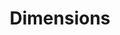 ---
bigquery: https://console.cloud.google.com/bigquery?p=covid-19-dimensions-ai&page=table&d=data&t=publications
contributors: Digital Science, https://www.digital-science.com/
cost: Free for personal, non-commercial use.
description: Dimensions contains more than 100 million publications, ranging from
  articles published in scholarly journals, books and book chapters, to preprints
  and conference proceedings. All publications are contextualized with linked data
  sets, funding, publications, patents, clinical trials, and policy documents. You
  can also view associated categories, funders, institutions, and researcher profiles.
documentation: https://docs.dimensions.ai/bigquery/index.html
last_edit: 04/06/2022, 12:42:13
location: https://www.dimensions.ai/products/free/
maintained_by: Digital Science, https://www.digital-science.com/
schema_fields:
- abstract
- current_assignee_countries
- funding_amount
- links
- resulting_publication_doi
- mesh_headings
- volume
- gender
- acronyms
- inventor_names
- status
- journal_lists
- title
- description
- authors
- category_uoa
- open_access_categories_v2
- concepts
- phase
- repository_id
- altmetrics
- subtitles
- legal_status
- funder_org_state_codes
- start_date
- date_online
- patent_ids
- types
- associated_publication_pmid
- repository_url
- category_for
- assignee_orgs
- publication_date
- brief_title
- research_org_cities
- kind
- reference_ids
- established
- research_org_city_names
- citations_count
- category_hrcs_hc
- filing_date
- cpc
- funding_aud
- granted_date
- granted_year
- source_id
- funding_cad
- clinical_trial_ids
- aliases
- filing_status
- associated_publication_doi
- relationships
- date
- registry
- editors
- ipcr
- linkout
- pmcid
- pages
- pmid
- funding_eur
- category_hrcs_rac
- funding_nzd
- funding_usd
- id
- jurisdiction
- associated_publication_id
- book_title
- grant_number
- legal_events
- acronym
- resulting_publication_ids
- original_assignee_orgs
- start_year
- category_sdg
- date_imported_gbq
- mesh_terms
- active_years
- year
- associated_grant_ids
- supporting_grant_ids
- associated_publication_arxiv_id
- category_bra
- date_print
- repository_name
- doi
- open_access_categories
- metrics
- conference
- funding_details
- current_assignee_orgs
- funding_cny
- family_count
- proceedings_title
- book_series_title
- researcher_ids
- research_org_country_names
- application_number
- category_icrp_ct
- acknowledgements
- eisbn
- filing_year
- funder_orgs
- family_members_ids
- publication_year
- category_icrp_cso
- labels
- journal
- category_hra
- address
- research_org_state_names
- citation_string
- language
- categories
- funding_currency
- funder_org_countries
- research_orgs
- type
- funder_countries
- parent_id
- original_title
- cited_by_ids
- issue
- publisher
- date_normal
- organisation_details
- funder_org_acronyms
- expiration_date
- funder_org
- end_date
- foa_number
- funding_chf
- family_id
- publication_ids
- arxiv_id
- priority_year
- current_assignee
- license
- priority_date
- funder_org_cities
- end_year
- research_org_state_codes
- conditions
- original_abstract
- funding_gbp
- isbn
- embargo_date
- original_assignee
- original_assignee_countries
- expiration_year
- citations
- research_org_countries
- email_address
- investigators
- interventions
- external_ids
- assignee_countries
- funding_jpy
- date_modified
- name
- wikipedia_url
- category_rcdc
- date_inserted
- created_date
shortname: dimensions
tags:
- scholarly literature
- patents
- funding
- clinical trials
- academic profiles
terms_of_use: 'Use of both the Dimensions COVID-19 dataset and full Dimensions dataset
  are subject to the Dimensions Terms of use: https://www.dimensions.ai/policies-terms-legal '
title: Dimensions
uuid: dcff88bd-fe6b-4fdb-8159-809bf9d7bc1c
---